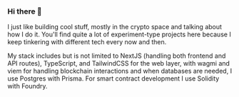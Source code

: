 ### Hi there 👋

<!--
**AweSamarth/awesamarth** is a ✨ _special_ ✨ repository because its `README.md` (this file) appears on your GitHub profile.

Here are some ideas to get you started:

- 🔭 I’m currently working on ...
- 🌱 I’m currently learning ...
- 👯 I’m looking to collaborate on ...
- 🤔 I’m looking for help with ...
- 💬 Ask me about ...
- 📫 How to reach me: ...
- 😄 Pronouns: ...
- ⚡ Fun fact: ...
-->

I just like building cool stuff, mostly in the crypto space and talking about how I do it. You'll find quite a lot of experiment-type projects here because I keep tinkering with different tech every now and then. 

My stack includes but is not limited to NextJS (handling both frontend and API routes), TypeScript, and TailwindCSS for the web layer, with wagmi and viem for handling blockchain interactions and when databases are needed, I use Postgres with Prisma. For smart contract development I use Solidity with Foundry. 
